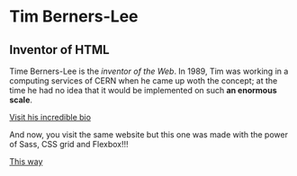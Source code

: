 # Tim Berners-Lee
## Inventor of HTML

Time Berners-Lee is the *inventor of the Web*. In 1989, Tim was working in a computing services of CERN when he came up woth the concept; at the time he had no idea that it would be implemented on such **an enormous scale**.

[Visit his incredible bio](https://macmowl.github.io/website-berners-lee/)

And now, you visit the same website but this one was made with the power of Sass, CSS grid and Flexbox!!!

[This way](https://github.com/macmowl/website-berners-lee-sass)
